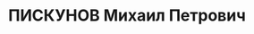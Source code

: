 ---
title: ПИСКУНОВ Михаил Петрович
description: "Род. в 1882, Челябинская обл., Кыштым, русский. Проживал: ЮУЖД, ст.\
  \ Уфалей. 3-я дистанция сигнализ-ии связи ЮУЖД, Электромеханик \n  Арестован 18.08.1937.\
  \ Приговор: 06.11.1937 – 10 лет лишения свободы"
---